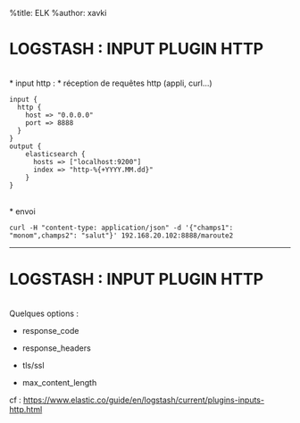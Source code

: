 %title: ELK
%author: xavki


# LOGSTASH : INPUT PLUGIN HTTP


<br>
* input http :
		* réception de requêtes http (appli, curl...)

```
input {
  http {
    host => "0.0.0.0"
    port => 8888
  }
}
output {
    elasticsearch {
      hosts => ["localhost:9200"]
      index => "http-%{+YYYY.MM.dd}"     
    }
}
```

<br>
* envoi

```
curl -H "content-type: application/json" -d '{"champs1": "monom",champs2": "salut"}' 192.168.20.102:8888/maroute2
```

-------------------------------------------------------------------

# LOGSTASH : INPUT PLUGIN HTTP


<br>
Quelques options :

* response_code

* response_headers

* tls/ssl 

* max_content_length

cf : https://www.elastic.co/guide/en/logstash/current/plugins-inputs-http.html
